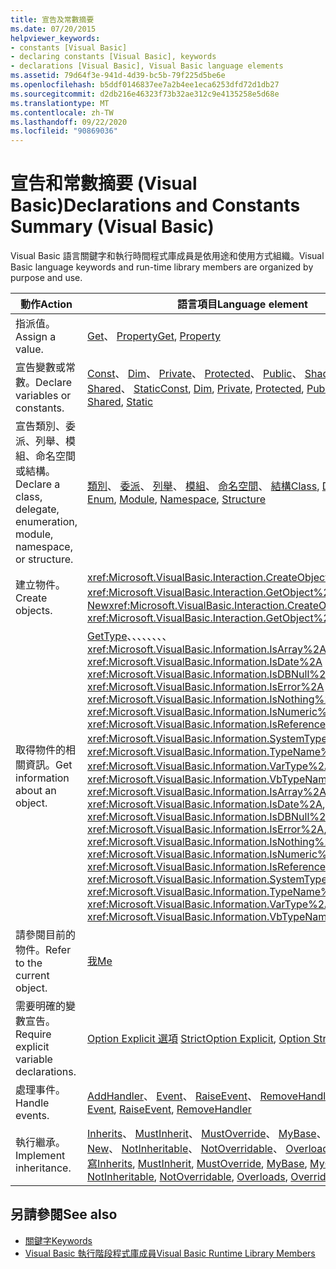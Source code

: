 ```yaml
---
title: 宣告及常數摘要
ms.date: 07/20/2015
helpviewer_keywords:
- constants [Visual Basic]
- declaring constants [Visual Basic], keywords
- declarations [Visual Basic], Visual Basic language elements
ms.assetid: 79d64f3e-941d-4d39-bc5b-79f225d5be6e
ms.openlocfilehash: b5ddf0146837ee7a2b4ee1eca6253dfd72d1db27
ms.sourcegitcommit: d2db216e46323f73b32ae312c9e4135258e5d68e
ms.translationtype: MT
ms.contentlocale: zh-TW
ms.lasthandoff: 09/22/2020
ms.locfileid: "90869036"
---
```

# <a name="declarations-and-constants-summary-visual-basic"></a><span data-ttu-id="40cb8-102">宣告和常數摘要 (Visual Basic)</span><span class="sxs-lookup"><span data-stu-id="40cb8-102">Declarations and Constants Summary (Visual Basic)</span></span>

<span data-ttu-id="40cb8-103">Visual Basic 語言關鍵字和執行時間程式庫成員是依用途和使用方式組織。</span><span class="sxs-lookup"><span data-stu-id="40cb8-103">Visual Basic language keywords and run-time library members are organized by purpose and use.</span></span>  
  
|<span data-ttu-id="40cb8-104">動作</span><span class="sxs-lookup"><span data-stu-id="40cb8-104">Action</span></span>|<span data-ttu-id="40cb8-105">語言項目</span><span class="sxs-lookup"><span data-stu-id="40cb8-105">Language element</span></span>|  
|------------|----------------------|  
|<span data-ttu-id="40cb8-106">指派值。</span><span class="sxs-lookup"><span data-stu-id="40cb8-106">Assign a value.</span></span>|<span data-ttu-id="40cb8-107">[Get](../statements/get-statement.md)、 [Property](../statements/property-statement.md)</span><span class="sxs-lookup"><span data-stu-id="40cb8-107">[Get](../statements/get-statement.md), [Property](../statements/property-statement.md)</span></span>|  
|<span data-ttu-id="40cb8-108">宣告變數或常數。</span><span class="sxs-lookup"><span data-stu-id="40cb8-108">Declare variables or constants.</span></span>|<span data-ttu-id="40cb8-109">[Const](../statements/const-statement.md)、 [Dim](../statements/dim-statement.md)、 [Private](../modifiers/private.md)、 [Protected](../modifiers/protected.md)、 [Public](../modifiers/public.md)、 [Shadows](../modifiers/shadows.md)、 [Shared](../modifiers/shared.md)、 [Static](../modifiers/static.md)</span><span class="sxs-lookup"><span data-stu-id="40cb8-109">[Const](../statements/const-statement.md), [Dim](../statements/dim-statement.md), [Private](../modifiers/private.md), [Protected](../modifiers/protected.md), [Public](../modifiers/public.md), [Shadows](../modifiers/shadows.md), [Shared](../modifiers/shared.md), [Static](../modifiers/static.md)</span></span>|  
|<span data-ttu-id="40cb8-110">宣告類別、委派、列舉、模組、命名空間或結構。</span><span class="sxs-lookup"><span data-stu-id="40cb8-110">Declare a class, delegate, enumeration, module, namespace, or structure.</span></span>|<span data-ttu-id="40cb8-111">[類別](../statements/class-statement.md)、 [委派](../statements/delegate-statement.md)、 [列舉](../statements/enum-statement.md)、 [模組](../statements/module-statement.md)、 [命名空間](../statements/namespace-statement.md)、 [結構](../statements/structure-statement.md)</span><span class="sxs-lookup"><span data-stu-id="40cb8-111">[Class](../statements/class-statement.md), [Delegate](../statements/delegate-statement.md), [Enum](../statements/enum-statement.md), [Module](../statements/module-statement.md), [Namespace](../statements/namespace-statement.md), [Structure](../statements/structure-statement.md)</span></span>|  
|<span data-ttu-id="40cb8-112">建立物件。</span><span class="sxs-lookup"><span data-stu-id="40cb8-112">Create objects.</span></span>|<span data-ttu-id="40cb8-113"><xref:Microsoft.VisualBasic.Interaction.CreateObject%2A>、 <xref:Microsoft.VisualBasic.Interaction.GetObject%2A> 、 [New](../operators/new-operator.md)</span><span class="sxs-lookup"><span data-stu-id="40cb8-113"><xref:Microsoft.VisualBasic.Interaction.CreateObject%2A>, <xref:Microsoft.VisualBasic.Interaction.GetObject%2A>, [New](../operators/new-operator.md)</span></span>|  
|<span data-ttu-id="40cb8-114">取得物件的相關資訊。</span><span class="sxs-lookup"><span data-stu-id="40cb8-114">Get information about an object.</span></span>|<span data-ttu-id="40cb8-115">[GetType](../operators/gettype-operator.md)、、、、、、、、 <xref:Microsoft.VisualBasic.Information.IsArray%2A> <xref:Microsoft.VisualBasic.Information.IsDate%2A> <xref:Microsoft.VisualBasic.Information.IsDBNull%2A> <xref:Microsoft.VisualBasic.Information.IsError%2A> <xref:Microsoft.VisualBasic.Information.IsNothing%2A> <xref:Microsoft.VisualBasic.Information.IsNumeric%2A> <xref:Microsoft.VisualBasic.Information.IsReference%2A> <xref:Microsoft.VisualBasic.Information.SystemTypeName%2A> 、 <xref:Microsoft.VisualBasic.Information.TypeName%2A> <xref:Microsoft.VisualBasic.Information.VarType%2A> 、、、 <xref:Microsoft.VisualBasic.Information.VbTypeName%2A></span><span class="sxs-lookup"><span data-stu-id="40cb8-115">[GetType](../operators/gettype-operator.md), <xref:Microsoft.VisualBasic.Information.IsArray%2A>, <xref:Microsoft.VisualBasic.Information.IsDate%2A>, <xref:Microsoft.VisualBasic.Information.IsDBNull%2A>, <xref:Microsoft.VisualBasic.Information.IsError%2A>, <xref:Microsoft.VisualBasic.Information.IsNothing%2A>, <xref:Microsoft.VisualBasic.Information.IsNumeric%2A>, <xref:Microsoft.VisualBasic.Information.IsReference%2A>, <xref:Microsoft.VisualBasic.Information.SystemTypeName%2A>, <xref:Microsoft.VisualBasic.Information.TypeName%2A>, <xref:Microsoft.VisualBasic.Information.VarType%2A>, <xref:Microsoft.VisualBasic.Information.VbTypeName%2A></span></span>|  
|<span data-ttu-id="40cb8-116">請參閱目前的物件。</span><span class="sxs-lookup"><span data-stu-id="40cb8-116">Refer to the current object.</span></span>|[<span data-ttu-id="40cb8-117">我</span><span class="sxs-lookup"><span data-stu-id="40cb8-117">Me</span></span>](../../programming-guide/program-structure/me-my-mybase-and-myclass.md)|  
|<span data-ttu-id="40cb8-118">需要明確的變數宣告。</span><span class="sxs-lookup"><span data-stu-id="40cb8-118">Require explicit variable declarations.</span></span>|<span data-ttu-id="40cb8-119">[Option Explicit 選項](../statements/option-explicit-statement.md) [Strict](../statements/option-strict-statement.md)</span><span class="sxs-lookup"><span data-stu-id="40cb8-119">[Option Explicit](../statements/option-explicit-statement.md), [Option Strict](../statements/option-strict-statement.md)</span></span>|  
|<span data-ttu-id="40cb8-120">處理事件。</span><span class="sxs-lookup"><span data-stu-id="40cb8-120">Handle events.</span></span>|<span data-ttu-id="40cb8-121">[AddHandler](../statements/addhandler-statement.md)、 [Event](../statements/event-statement.md)、 [RaiseEvent](../statements/raiseevent-statement.md)、 [RemoveHandler](../statements/removehandler-statement.md)</span><span class="sxs-lookup"><span data-stu-id="40cb8-121">[AddHandler](../statements/addhandler-statement.md), [Event](../statements/event-statement.md), [RaiseEvent](../statements/raiseevent-statement.md), [RemoveHandler](../statements/removehandler-statement.md)</span></span>|  
|<span data-ttu-id="40cb8-122">執行繼承。</span><span class="sxs-lookup"><span data-stu-id="40cb8-122">Implement inheritance.</span></span>|<span data-ttu-id="40cb8-123">[Inherits](../statements/inherits-statement.md)、 [MustInherit](../modifiers/mustinherit.md)、 [MustOverride](../modifiers/mustoverride.md)、 [MyBase](../../programming-guide/language-features/objects-and-classes/inheritance-basics.md)、 [MyClass](../../programming-guide/language-features/objects-and-classes/inheritance-basics.md)、 [New](../operators/new-operator.md)、 [NotInheritable](../modifiers/notinheritable.md)、 [NotOverridable](../modifiers/notoverridable.md)、 [Overloads](../modifiers/overloads.md)、[可](../modifiers/overridable.md)[覆寫、覆寫](../modifiers/overrides.md)</span><span class="sxs-lookup"><span data-stu-id="40cb8-123">[Inherits](../statements/inherits-statement.md), [MustInherit](../modifiers/mustinherit.md), [MustOverride](../modifiers/mustoverride.md), [MyBase](../../programming-guide/language-features/objects-and-classes/inheritance-basics.md), [MyClass](../../programming-guide/language-features/objects-and-classes/inheritance-basics.md), [New](../operators/new-operator.md), [NotInheritable](../modifiers/notinheritable.md), [NotOverridable](../modifiers/notoverridable.md), [Overloads](../modifiers/overloads.md), [Overridable](../modifiers/overridable.md), [Overrides](../modifiers/overrides.md)</span></span>|  
  
## <a name="see-also"></a><span data-ttu-id="40cb8-124">另請參閱</span><span class="sxs-lookup"><span data-stu-id="40cb8-124">See also</span></span>

- [<span data-ttu-id="40cb8-125">關鍵字</span><span class="sxs-lookup"><span data-stu-id="40cb8-125">Keywords</span></span>](index.md)
- [<span data-ttu-id="40cb8-126">Visual Basic 執行階段程式庫成員</span><span class="sxs-lookup"><span data-stu-id="40cb8-126">Visual Basic Runtime Library Members</span></span>](../runtime-library-members.md)
